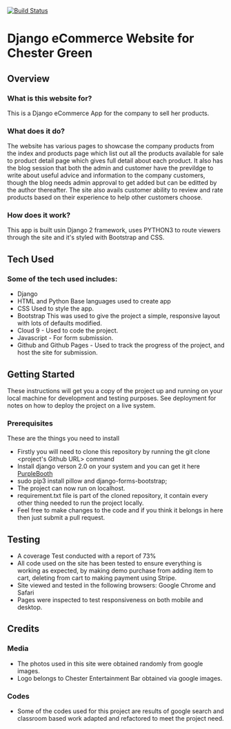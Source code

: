 [![Build Status](https://travis-ci.org/sweetmentor/Str4-eCommerce-App.svg)](https://travis-ci.org/sweetmentor/Str4-eCommerce-App)

# Django eCommerce Website for Chester Green

## Overview

### What is this website for?

This is a Django eCommerce App for the company to sell her products.

### What does it do?

The website has various pages to showcase the company products from the index and products page which list out all the products available for sale to product detail page which gives full detail about each product. It also has the blog session that both the admin and customer have the previldge to write about useful advice and information to the company customers, though the blog needs admin approval to get added but can be editted by the author thereafter. The site also avails customer ability to review and rate products based on their experience to help other customers choose.

### How does it work?

This app is built usin Django 2 framework, uses PYTHON3 to route viewers through the site and it's styled with Bootstrap and CSS. 

## Tech Used

### Some of the tech used includes:

* Django
* HTML and Python
Base languages used to create app
* CSS
Used to style the app.
* Bootstrap
This was used to give the project a simple, responsive layout with lots of defaults modified.
* Cloud 9 - Used to code the project.
* Javascript - For form submission.
* Github and Github Pages - Used to track the progress of the project, and host the site for submission.



## Getting Started

These instructions will get you a copy of the project up and running on your local machine for development and testing purposes. See deployment for notes on how to deploy the project on a live system.

### Prerequisites
These are the things you need to install

* Firstly you will need to clone this repository by running the git clone <project's Github URL> command
* Install django verson 2.0 on your system and you can get it here [PurpleBooth](https://www.djangoproject.com/download/)
* sudo pip3 install pillow and django-forms-bootstrap;
* The project can now run on localhost.
* requirement.txt file is part of the cloned repository, it contain every other thing needed to run the project locally.
* Feel free to make changes to the code and if you think it belongs in here then just submit a pull request.

## Testing
* A coverage Test conducted with a report of 73%
* All code used on the site has been tested to ensure everything is working as expected, by making demo purchase from adding item to cart, deleting from cart to making payment using Stripe.
* Site viewed and tested in the following browsers:
Google Chrome and Safari
* Pages were inspected to test responsiveness on both mobile and desktop.

## Credits

### Media

* The photos used in this site were obtained randomly from google images.
* Logo belongs to Chester Entertainment Bar obtained via google images.

### Codes

* Some of the codes used for this project are results of google search and classroom based work adapted and refactored to meet the project need.
